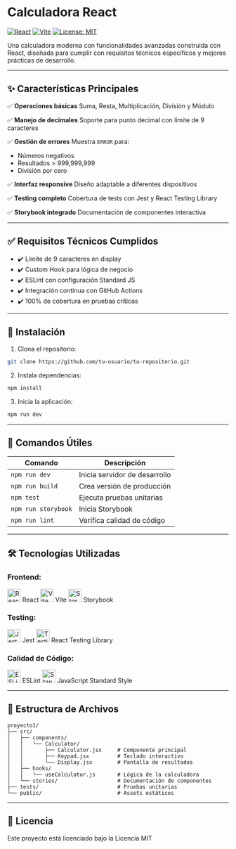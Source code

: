 # Calculadora React 

[![React](https://img.shields.io/badge/React-18.2.0-blue.svg)](https://reactjs.org/)
[![Vite](https://img.shields.io/badge/Vite-4.4.5-yellow.svg)](https://vitejs.dev/)
[![License: MIT](https://img.shields.io/badge/License-MIT-green.svg)](https://opensource.org/licenses/MIT)

Una calculadora moderna con funcionalidades avanzadas construida con React, diseñada para cumplir con requisitos técnicos específicos y mejores prácticas de desarrollo.


---

## ✨ Características Principales

✅ **Operaciones básicas**
Suma, Resta, Multiplicación, División y Módulo

✅ **Manejo de decimales**
Soporte para punto decimal con límite de 9 caracteres

✅ **Gestión de errores**
Muestra `ERROR` para:

* Números negativos
* Resultados > 999,999,999
* División por cero

✅ **Interfaz responsive**
Diseño adaptable a diferentes dispositivos

✅ **Testing completo**
Cobertura de tests con Jest y React Testing Library

✅ **Storybook integrado**
Documentación de componentes interactiva

---

## ✅ Requisitos Técnicos Cumplidos

* ✔️ Límite de 9 caracteres en display
* ✔️ Custom Hook para lógica de negocio
* ✔️ ESLint con configuración Standard JS
* ✔️ Integración continua con GitHub Actions
* ✔️ 100% de cobertura en pruebas críticas

---

## 🚀 Instalación

1. Clona el repositorio:

```bash
git clone https://github.com/tu-usuario/tu-repositorio.git
```

2. Instala dependencias:

```bash
npm install
```

3. Inicia la aplicación:

```bash
npm run dev
```

---

## 🔧 Comandos Útiles

| Comando             | Descripción                   |
| ------------------- | ----------------------------- |
| `npm run dev`       | Inicia servidor de desarrollo |
| `npm run build`     | Crea versión de producción    |
| `npm test`          | Ejecuta pruebas unitarias     |
| `npm run storybook` | Inicia Storybook              |
| `npm run lint`      | Verifica calidad de código    |

---

## 🛠️ Tecnologías Utilizadas

### Frontend:

<img src="https://img.icons8.com/office/40/000000/react.png" alt="React" width="30"/> React <img src="https://vitejs.dev/logo.svg" alt="Vite" width="30"/> Vite <img src="https://storybook.js.org/images/logos/logo-storybook.svg" alt="Storybook" width="30"/> Storybook

### Testing:

<img src="https://jestjs.io/img/favicon/favicon-32x32.png" alt="Jest" width="30"/> Jest <img src="https://testing-library.com/img/octopus-64x64.png" alt="Testing Library" width="30"/> React Testing Library

### Calidad de Código:

<img src="https://eslint.org/assets/img/favicon.512x512.png" alt="ESLint" width="30"/> ESLint <img src="https://standardjs.com/standardjs-256x256.png" alt="Standard JS" width="30"/> JavaScript Standard Style

---

## 📁 Estructura de Archivos

```
proyecto1/
├── src/
│   ├── components/
│   │   └── Calculator/
│   │       ├── Calculator.jsx     # Componente principal
│   │       ├── Keypad.jsx         # Teclado interactivo
│   │       └── Display.jsx        # Pantalla de resultados
│   ├── hooks/
│   │   └── useCalculator.js       # Lógica de la calculadora
│   └── stories/                   # Documentación de componentes
├── tests/                         # Pruebas unitarias
└── public/                        # Assets estáticos
```

---

## 📄 Licencia

Este proyecto está licenciado bajo la Licencia MIT


